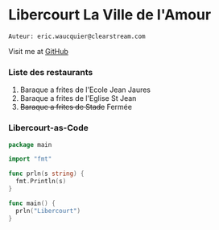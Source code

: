 # Libercourt La Ville de l'Amour

`Auteur: eric.waucquier@clearstream.com`

Visit me at [GitHub](https://github.com/ewaucq)

### Liste des restaurants
1. Baraque a frites de l'Ecole Jean Jaures
1. Baraque a frites de l'Eglise St Jean
1. <del>Baraque a frites de Stade</del> Fermée

### Libercourt-as-Code

```Go
package main

import "fmt"

func prln(s string) {
  fmt.Println(s)
}

func main() {
  prln("Libercourt")
}
```
